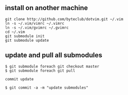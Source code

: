 install on another machine
--------------------------

	git clone http://github.com/byteclub/dotvim.git ~/.vim
	ln -s ~/.vim/vimrc ~/.vimrc
	ln -s ~/.vim/gvimrc ~/.gvimrc
	cd ~/.vim
	git submodule init
	git submodule update


update and pull all submodules
------------------------------

	$ git submodule foreach git checkout master
	$ git submodule foreach git pull

	commit update

	$ git commit -a -m "update submodules" 
